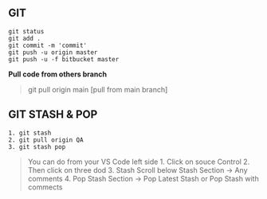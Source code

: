 ## GIT
```
git status
git add .
git commit -m 'commit'
git push -u origin master
git push -u -f bitbucket master
```
**Pull code from others branch**
> git pull origin main [pull from main branch]

## GIT STASH & POP

```
1. git stash
2. git pull origin QA
3. git stash pop

```
> You can do from your VS Code left side
    1. Click on souce Control 
    2. Then click on three dod 
    3. Stash Scroll below Stash Section -> Any comments
    4. Pop Stash Section -> Pop Latest Stash or Pop Stash with commects